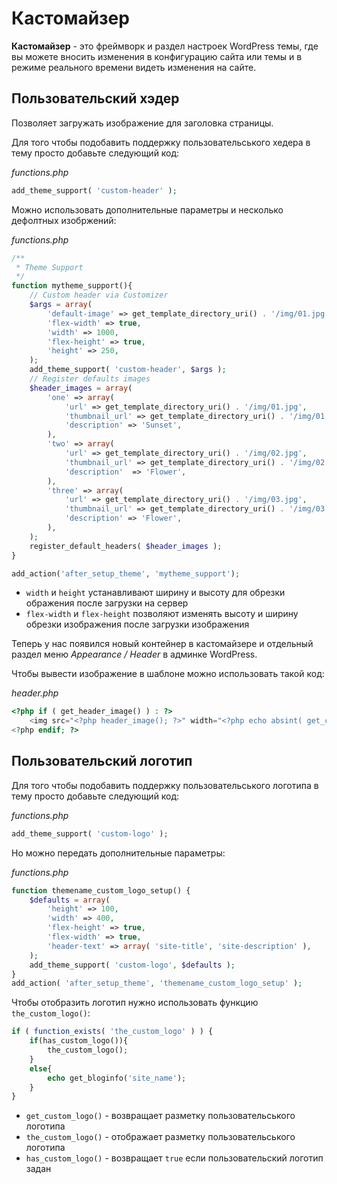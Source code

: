 # Кастомайзер

**Кастомайзер** - это фреймворк и раздел настроек WordPress темы, где вы можете вносить изменения в конфигурацию сайта или темы и в режиме реального времени видеть изменения на сайте.

## Пользовательский хэдер

Позволяет загружать изображение для заголовка страницы.

Для того чтобы подобавить поддержку пользовательського хедера в тему просто добавьте следующий код:

*functions.php*

```php
add_theme_support( 'custom-header' );
```

Можно использовать дополнительные параметры и несколько дефолтных изобржений:

*functions.php*

```php
/**
 * Theme Support
 */
function mytheme_support(){
    // Custom header via Customizer
    $args = array(
        'default-image' => get_template_directory_uri() . '/img/01.jpg',
        'flex-width' => true,
        'width' => 1000,
        'flex-height' => true,
        'height' => 250,
    );
    add_theme_support( 'custom-header', $args );
    // Register defaults images
    $header_images = array(
        'one' => array(
            'url' => get_template_directory_uri() . '/img/01.jpg',
            'thumbnail_url' => get_template_directory_uri() . '/img/01.jpg',
            'description' => 'Sunset',
        ),
        'two' => array(
            'url' => get_template_directory_uri() . '/img/02.jpg',
            'thumbnail_url' => get_template_directory_uri() . '/img/02.jpg',
            'description'  => 'Flower',
        ),
        'three' => array(
            'url' => get_template_directory_uri() . '/img/03.jpg',
            'thumbnail_url' => get_template_directory_uri() . '/img/03.jpg',
            'description' => 'Flower',
        ),
    );
    register_default_headers( $header_images );
}

add_action('after_setup_theme', 'mytheme_support');
```

* `width` и `height` устанавливают ширину и высоту для обрезки ображения после загрузки на сервер
* `flex-width` и `flex-height` позволяют изменять высоту и ширину обрезки изображения после загрузки изображения

Теперь у нас появился новый контейнер в кастомайзере и отдельный раздел меню *Appearance / Header* в админке WordPress.

Чтобы вывести изображение в шаблоне можно использовать такой код:

*header.php*

```php
<?php if ( get_header_image() ) : ?>
    <img src="<?php header_image(); ?>" width="<?php echo absint( get_custom_header()->width ); ?>" height="<?php echo absint( get_custom_header()->height ); ?>" alt="<?php echo esc_attr( get_bloginfo( 'name', 'display' ) ); ?>">
<?php endif; ?>
```

## Пользовательский логотип

Для того чтобы подобавить поддержку пользовательського логотипа в тему просто добавьте следующий код:

*functions.php*

```php
add_theme_support( 'custom-logo' );
```

Но можно передать дополнительные параметры:

*functions.php*

```php
function themename_custom_logo_setup() {
    $defaults = array(
        'height' => 100,
        'width' => 400,
        'flex-height' => true,
        'flex-width' => true,
        'header-text' => array( 'site-title', 'site-description' ),
    );
    add_theme_support( 'custom-logo', $defaults );
}
add_action( 'after_setup_theme', 'themename_custom_logo_setup' );
```

Чтобы отобразить логотип нужно использовать функцию `the_custom_logo()`:

```php
if ( function_exists( 'the_custom_logo' ) ) {
    if(has_custom_logo()){
        the_custom_logo();
    }
    else{
        echo get_bloginfo('site_name');
    }
}
```

* `get_custom_logo()` - возвращает разметку пользовательського логотипа
* `the_custom_logo()` - отображает разметку пользовательського логотипа
* `has_custom_logo()` - возвращает `true` если пользовательский логотип задан